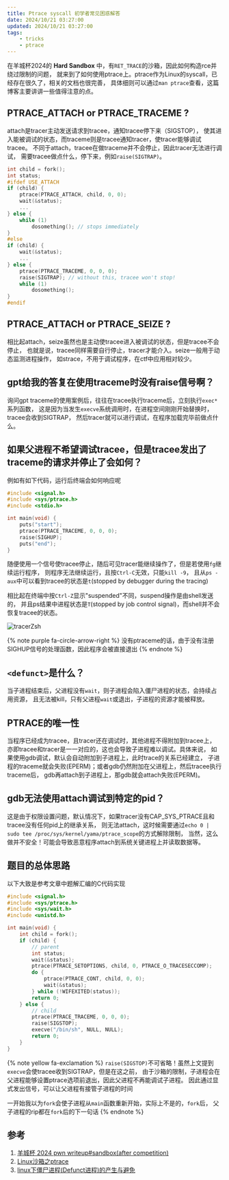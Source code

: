 ```yaml
---
title: Ptrace syscall 初学者常见困惑解答
date: 2024/10/21 03:27:00
updated: 2024/10/21 03:27:00
tags:
    - tricks
    - ptrace
---
```

<!-- excerpt -->

在羊城杯2024的 **Hard Sandbox** 中，有`RET_TRACE`的沙箱，因此如何构造rce并绕过限制的问题，
就来到了如何使用ptrace上。ptrace作为Linux的syscall，已经存在很久了，相关的文档也很完善，
具体细则可以通过`man ptrace`查看，这篇博客主要讲讲一些值得注意的点。

## PTRACE_ATTACH or PTRACE_TRACEME ?

attach是tracer主动发送请求到tracee，通知tracee停下来（SIGSTOP），
使其进入能被调试的状态，而traceme则是tracee通知tracer，使tracer能够调试tracee。
不同于attach，tracee在做traceme并不会停止，因此tracer无法进行调试，
需要tracee做点什么，停下来，例如`raise(SIGTRAP)`。

```c
int child = fork();
int status;
#ifdef USE_ATTACH
if (child) {
    ptrace(PTRACE_ATTACH, child, 0, 0);
    wait(&status);
    ...
} else {
    while (1)
        dosomething(); // stops immediately
}
#else
if (child) {
    wait(&status);
    ...
} else {
    ptrace(PTRACE_TRACEME, 0, 0, 0);
    raise(SIGTRAP); // without this, tracee won't stop!
    while (1)
        dosomething();
}
#endif
```

## PTRACE_ATTACH or PTRACE_SEIZE ?

相比起attach，seize虽然也是主动使tracee进入被调试的状态，但是tracee不会停止，
也就是说，tracee同样需要自行停止，tracer才能介入。seize一般用于动态监测进程操作，
如strace，不用于调试程序，在ctf中应用相对较少。

## gpt给我的答复在使用traceme时没有raise信号啊？

询问gpt traceme的使用案例后，往往在tracee执行traceme后，立刻执行`exec*`系列函数，
这是因为当发生`execve`系统调用时，在进程空间刚刚开始替换时，tracee会收到SIGTRAP，
然后tracer就可以进行调试，在程序加载完毕前做点什么。

## 如果父进程不希望调试tracee，但是tracee发出了traceme的请求并停止了会如何？

例如有如下代码，运行后终端会如何响应呢

```c
#include <signal.h>
#include <sys/ptrace.h>
#include <stdio.h>

int main(void) {
    puts("start");
    ptrace(PTRACE_TRACEME, 0, 0, 0);
    raise(SIGHUP);
    puts("end");
}
```

随便使用一个信号使tracee停止，随后可见tracer能继续操作了，但是若使用`fg`继续运行程序，
则程序无法继续运行，且按`Ctrl-C`无效，只能`kill -9`，
且从`ps -aux`中可以看到tracee的状态是`t`(stopped by debugger during the tracing)

相比起在终端中按`Ctrl-Z`显示"suspended"不同，suspend操作是由shell发送的，
并且ps结果中进程状态是`T`(stopped by job control signal)，而shell并不会恢复tracee的状态。

![tracerZsh](/assets/trueblog/tracerZsh.png)

{% note purple fa-circle-arrow-right %}
没有ptraceme的话，由于没有注册SIGHUP信号的处理函数，因此程序会被直接退出
{% endnote %}

## `<defunct>`是什么？

当子进程结束后，父进程没有`wait`，则子进程会陷入僵尸进程的状态，会持续占用资源，
且无法被kill，只有父进程`wait`或退出，子进程的资源才能被释放。

## PTRACE的唯一性

当程序已经成为tracee，且tracer还在调试时，其他进程不得附加到tracee上，
亦即tracee和tracer是一一对应的，这也会导致子进程难以调试。具体来说，
如果使用gdb调试，默认会自动附加到子进程上，此时trace的关系已经建立，
子进程的traceme就会失败(EPERM)；或者gdb仍然附加在父进程上，然后tracee执行traceme后，
gdb再attach到子进程上，那gdb就会attach失败(EPERM)。

## gdb无法使用attach调试到特定的pid？

这是由于权限设置问题，默认情况下，如果tracer没有CAP_SYS_PTRACE且和tracee没有任何pid上的继承关系，
则无法attach，这时候需要通过`echo 0 | sudo tee /proc/sys/kernel/yama/ptrace_scope`的方式解除限制，
当然，这么做并不安全！可能会导致恶意程序attach到系统关键进程上并读取数据等。

## 题目的总体思路

以下大致是参考文章中题解汇编的C代码实现

```c
#include <signal.h>
#include <sys/ptrace.h>
#include <sys/wait.h>
#include <unistd.h>

int main(void) {
    int child = fork();
    if (child) {
        // parent
        int status;
        wait(&status);
        ptrace(PTRACE_SETOPTIONS, child, 0, PTRACE_O_TRACESECCOMP);
        do {
            ptrace(PTRACE_CONT, child, 0, 0);
            wait(&status);
        } while (!WIFEXITED(status));
        return 0;
    } else {
        // child
        ptrace(PTRACE_TRACEME, 0, 0, 0);
        raise(SIGSTOP);
        execve("/bin/sh", NULL, NULL);
        return 0;
    }
}
```

{% note yellow fa-exclamation %}
`raise(SIGSTOP)`不可省略！虽然上文提到`execve`会使tracee收到SIGTRAP，但是在这之前，
由于沙箱的限制，子进程会在父进程能够设置ptrace选项前退出，因此父进程不再能调试子进程。
因此通过显式发出信号，可以让父进程有接管子进程的时间

一开始我以为`fork`会使子进程从`main`函数重新开始，实际上不是的，`fork`后，
父子进程的rip都在`fork`后的下一句话
{% endnote %}

## 参考

1. [羊城杯 2024 pwn writeup#sandbox(after competition)](https://qanux.github.io/2024/08/28/%E7%BE%8A%E5%9F%8E%E6%9D%AF%202024%20pwn%20writeup/index.html#sandbox-after-competition)
2. [Linux沙箱之ptrace](https://blog-archive.betamao.me/2019/02/02/Linux%E6%B2%99%E7%AE%B1%E4%B9%8Bptrace/)
3. [linux下僵尸进程(Defunct进程)的产生与避免](https://zhuanlan.zhihu.com/p/356414911)
